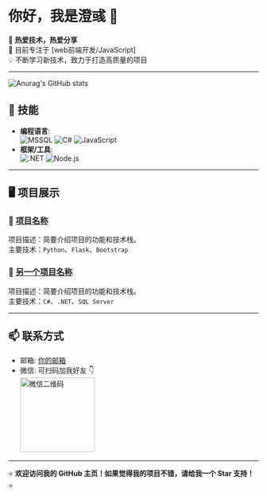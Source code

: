 # 你好，我是澄彧 👋

🌟 **热爱技术，热爱分享**  
🔭 目前专注于 [web前端开发/JavaScript]  
💡 不断学习新技术，致力于打造高质量的项目  

---
![Anurag's GitHub stats](https://github-readme-stats.vercel.app/api?username=2haohong)

## 🔧 技能  
- **编程语言**:  
  ![MSSQL](https://img.shields.io/badge/-MSSQL-CC2927?logo=microsoftsqlserver&logoColor=white)
  ![C#](https://img.shields.io/badge/-C%23-239120?logo=csharp&logoColor=white)
  ![JavaScript](https://img.shields.io/badge/-JavaScript-F7DF1E?logo=javascript&logoColor=black)
- **框架/工具**:  
  ![.NET](https://img.shields.io/badge/-dotnet-512BD4?logo=dotnet&logoColor=white)
  ![Node.js](https://img.shields.io/badge/-Node.js-339933?logo=node.js&logoColor=white)  
---

## 🖥️ 项目展示  
### 🌟 [项目名称](项目链接)  
项目描述：简要介绍项目的功能和技术栈。  
主要技术：`Python`、`Flask`、`Bootstrap`  

### 🌟 [另一个项目名称](项目链接)  
项目描述：简要介绍项目的功能和技术栈。  
主要技术：`C#`、`.NET`、`SQL Server`  

---

## 📫 联系方式  
- 邮箱: [你的邮箱](mailto:jsonzx@qq.com)  
- 微信: 可扫码加我好友 👇  
  <img src="你的微信二维码图片链接" alt="微信二维码" width="150"/>

---

⭐️ **欢迎访问我的 GitHub 主页！如果觉得我的项目不错，请给我一个 Star 支持！** ⭐️



